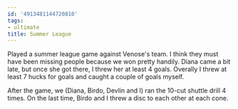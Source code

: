 ```yaml
---
id: '4913481144720810'
tags:
- ultimate
title: Summer League
---
```


Played a summer league game against Venose's team. I think they must have been missing people because we won pretty handily. Diana came a bit late, but once she got there, I threw her at least 4 goals. Overally I threw at least 7 hucks for goals and caught a couple of goals myself. 

After the game, we (Diana, Birdo, Devlin and I) ran the 10-cut shuttle drill 4 times. On the last time, Birdo and I threw a disc to each other at each cone.
